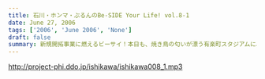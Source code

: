 ```yaml
---
title: 石川・ホンマ・ぶるんのBe-SIDE Your Life! vol.8-1
date: June 27, 2006
tags: ['2006', 'June 2006', 'None']
draft: false
summary: 新規開拓事業に燃えるビーサイ！本日も、焼き鳥の匂いが漂う有楽町スタジアムに、夢の中盤！？三人が登場です！！全国的寝不足の昨今ですが、このビーサイにも影響がないわけではなかった．．．。NAMAE
---
```


http://project-phi.ddo.jp/ishikawa/ishikawa008_1.mp3
